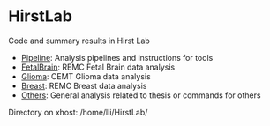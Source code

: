 HirstLab
========

Code and summary results in Hirst Lab

* [Pipeline](./Pipeline): Analysis pipelines and instructions for tools
* [FetalBrain](./FetalBrain): REMC Fetal Brain data analysis
* [Glioma](./Glioma): CEMT Glioma data analysis
* [Breast](./Breast): REMC Breast data analysis
* [Others](./Others): General analysis related to thesis or commands for others   

Directory on xhost: /home/lli/HirstLab/    
